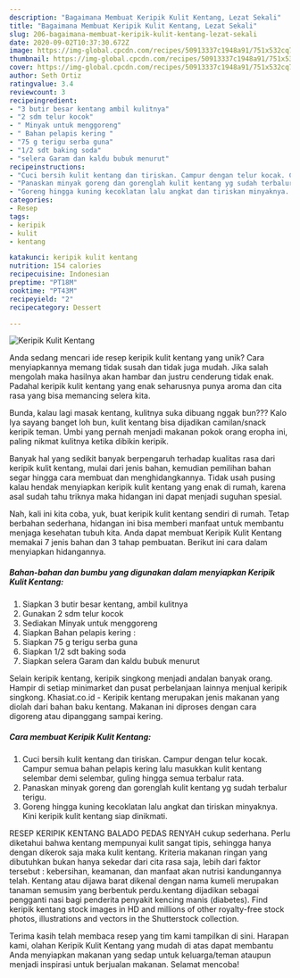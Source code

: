 ```yaml
---
description: "Bagaimana Membuat Keripik Kulit Kentang, Lezat Sekali"
title: "Bagaimana Membuat Keripik Kulit Kentang, Lezat Sekali"
slug: 206-bagaimana-membuat-keripik-kulit-kentang-lezat-sekali
date: 2020-09-02T10:37:30.672Z
image: https://img-global.cpcdn.com/recipes/50913337c1948a91/751x532cq70/keripik-kulit-kentang-foto-resep-utama.jpg
thumbnail: https://img-global.cpcdn.com/recipes/50913337c1948a91/751x532cq70/keripik-kulit-kentang-foto-resep-utama.jpg
cover: https://img-global.cpcdn.com/recipes/50913337c1948a91/751x532cq70/keripik-kulit-kentang-foto-resep-utama.jpg
author: Seth Ortiz
ratingvalue: 3.4
reviewcount: 3
recipeingredient:
- "3 butir besar kentang ambil kulitnya"
- "2 sdm telur kocok"
- " Minyak untuk menggoreng"
- " Bahan pelapis kering "
- "75 g terigu serba guna"
- "1/2 sdt baking soda"
- "selera Garam dan kaldu bubuk menurut"
recipeinstructions:
- "Cuci bersih kulit kentang dan tiriskan. Campur dengan telur kocak. Campur semua bahan pelapis kering lalu masukkan kulit kentang selembar demi selembar, guling hingga semua terbalur rata."
- "Panaskan minyak goreng dan gorenglah kulit kentang yg sudah terbalur terigu."
- "Goreng hingga kuning kecoklatan lalu angkat dan tiriskan minyaknya. Kini keripik kulit kentang siap dinikmati."
categories:
- Resep
tags:
- keripik
- kulit
- kentang

katakunci: keripik kulit kentang 
nutrition: 154 calories
recipecuisine: Indonesian
preptime: "PT18M"
cooktime: "PT43M"
recipeyield: "2"
recipecategory: Dessert

---
```



![Keripik Kulit Kentang](https://img-global.cpcdn.com/recipes/50913337c1948a91/751x532cq70/keripik-kulit-kentang-foto-resep-utama.jpg)

Anda sedang mencari ide resep keripik kulit kentang yang unik? Cara menyiapkannya memang tidak susah dan tidak juga mudah. Jika salah mengolah maka hasilnya akan hambar dan justru cenderung tidak enak. Padahal keripik kulit kentang yang enak seharusnya punya aroma dan cita rasa yang bisa memancing selera kita.

Bunda, kalau lagi masak kentang, kulitnya suka dibuang nggak bun??? Kalo Iya sayang banget loh bun, kulit kentang bisa dijadikan camilan/snack keripik teman. Umbi yang pernah menjadi makanan pokok orang eropha ini, paling nikmat kulitnya ketika dibikin keripik.

Banyak hal yang sedikit banyak berpengaruh terhadap kualitas rasa dari keripik kulit kentang, mulai dari jenis bahan, kemudian pemilihan bahan segar hingga cara membuat dan menghidangkannya. Tidak usah pusing kalau hendak menyiapkan keripik kulit kentang yang enak di rumah, karena asal sudah tahu triknya maka hidangan ini dapat menjadi suguhan spesial.


Nah, kali ini kita coba, yuk, buat keripik kulit kentang sendiri di rumah. Tetap berbahan sederhana, hidangan ini bisa memberi manfaat untuk membantu menjaga kesehatan tubuh kita. Anda dapat membuat Keripik Kulit Kentang memakai 7 jenis bahan dan 3 tahap pembuatan. Berikut ini cara dalam menyiapkan hidangannya.

<!--inarticleads1-->

##### Bahan-bahan dan bumbu yang digunakan dalam menyiapkan Keripik Kulit Kentang:

1. Siapkan 3 butir besar kentang, ambil kulitnya
1. Gunakan 2 sdm telur kocok
1. Sediakan  Minyak untuk menggoreng
1. Siapkan  Bahan pelapis kering :
1. Siapkan 75 g terigu serba guna
1. Siapkan 1/2 sdt baking soda
1. Siapkan selera Garam dan kaldu bubuk menurut


Selain keripik kentang, keripik singkong menjadi andalan banyak orang. Hampir di setiap minimarket dan pusat perbelanjaan lainnya menjual keripik singkong. Khasiat.co.id - Keripik kentang merupakan jenis makanan yang diolah dari bahan baku kentang. Makanan ini diproses dengan cara digoreng atau dipanggang sampai kering. 

<!--inarticleads2-->

##### Cara membuat Keripik Kulit Kentang:

1. Cuci bersih kulit kentang dan tiriskan. Campur dengan telur kocak. Campur semua bahan pelapis kering lalu masukkan kulit kentang selembar demi selembar, guling hingga semua terbalur rata.
1. Panaskan minyak goreng dan gorenglah kulit kentang yg sudah terbalur terigu.
1. Goreng hingga kuning kecoklatan lalu angkat dan tiriskan minyaknya. Kini keripik kulit kentang siap dinikmati.


RESEP KERIPIK KENTANG BALADO PEDAS RENYAH cukup sederhana. Perlu diketahui bahwa kentang mempunyai kulit sangat tipis, sehingga hanya dengan dikerok saja maka kulit kentang. Kriteria makanan ringan yang dibutuhkan bukan hanya sekedar dari cita rasa saja, lebih dari faktor tersebut : kebersihan, keamanan, dan manfaat akan nutrisi kandungannya telah. Kentang atau dijawa barat dikenal dengan nama kumeli merupakan tanaman semusim yang berbentuk perdu.kentang dijadikan sebagai pengganti nasi bagi penderita penyakit kencing manis (diabetes). Find keripik kentang stock images in HD and millions of other royalty-free stock photos, illustrations and vectors in the Shutterstock collection. 

Terima kasih telah membaca resep yang tim kami tampilkan di sini. Harapan kami, olahan Keripik Kulit Kentang yang mudah di atas dapat membantu Anda menyiapkan makanan yang sedap untuk keluarga/teman ataupun menjadi inspirasi untuk berjualan makanan. Selamat mencoba!
